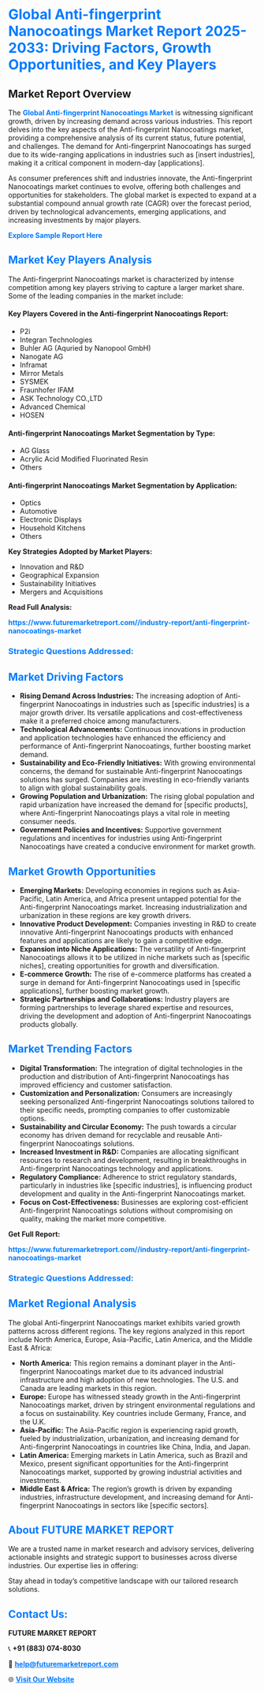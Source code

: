 <h1 style="color: #007BFF;">Global Anti-fingerprint Nanocoatings Market Report 2025-2033: Driving Factors, Growth Opportunities, and Key Players</h1>

<section id="overview">
<h2>Market Report Overview</h2>
<p>The <a href="https://www.futuremarketreport.com//industry-report/anti-fingerprint-nanocoatings-market" style="color: #007BFF; text-decoration: none;"><strong>Global Anti-fingerprint Nanocoatings Market</strong></a> is witnessing significant growth, driven by increasing demand across various industries. This report delves into the key aspects of the Anti-fingerprint Nanocoatings market, providing a comprehensive analysis of its current status, future potential, and challenges. The demand for Anti-fingerprint Nanocoatings has surged due to its wide-ranging applications in industries such as [insert industries], making it a critical component in modern-day [applications].</p>
<p>As consumer preferences shift and industries innovate, the Anti-fingerprint Nanocoatings market continues to evolve, offering both challenges and opportunities for stakeholders. The global market is expected to expand at a substantial compound annual growth rate (CAGR) over the forecast period, driven by technological advancements, emerging applications, and increasing investments by major players.</p>
</section>

<section id="overview">
<p><a href="https://www.futuremarketreport.com//request-sample/reportId=87004" style="color: #007BFF; text-decoration: none;"><strong>Explore Sample Report Here</strong></a></p>
</section>

<section id="key-players">
<h2 style="color: #007BFF;">Market Key Players Analysis</h2>
<p>The Anti-fingerprint Nanocoatings market is characterized by intense competition among key players striving to capture a larger market share. Some of the leading companies in the market include:</p>
<h4>Key Players Covered in the Anti-fingerprint Nanocoatings Report:</h4>
<ul><li>P2i</li><li>Integran Technologies</li><li>Buhler AG (Aquried by Nanopool GmbH)</li><li>Nanogate AG</li><li>Inframat</li><li>Mirror Metals</li><li>SYSMEK</li><li>Fraunhofer IFAM</li><li>ASK Technology CO.,LTD</li><li>Advanced Chemical</li><li>HOSEN</li></ul>
<h4>Anti-fingerprint Nanocoatings Market Segmentation by Type:</h4>
<ul><li>AG Glass</li><li>Acrylic Acid Modified Fluorinated Resin</li><li>Others</li></ul>

<h4>Anti-fingerprint Nanocoatings Market Segmentation by Application:</h4>
<ul><li>Optics</li><li>Automotive</li><li>Electronic Displays</li><li>Household Kitchens</li><li>Others</li></ul>
<p><strong>Key Strategies Adopted by Market Players:</strong></p>
<ul>
<li>Innovation and R&D</li>
<li>Geographical Expansion</li>
<li>Sustainability Initiatives</li>
<li>Mergers and Acquisitions</li>
</ul>
</section>

<section>
<p><strong>Read Full Analysis: </strong></p><a href="https://www.futuremarketreport.com//industry-report/anti-fingerprint-nanocoatings-market" style="color: #007BFF; text-decoration: none;"><strong>https://www.futuremarketreport.com//industry-report/anti-fingerprint-nanocoatings-market</strong></a>
<h3 style="color: #007BFF;">Strategic Questions Addressed:</h3>
</section>

<section id="driving-factors">
<h2 style="color: #007BFF;">Market Driving Factors</h2>
<ul>
<li><strong>Rising Demand Across Industries:</strong> The increasing adoption of Anti-fingerprint Nanocoatings in industries such as [specific industries] is a major growth driver. Its versatile applications and cost-effectiveness make it a preferred choice among manufacturers.</li>
<li><strong>Technological Advancements:</strong> Continuous innovations in production and application technologies have enhanced the efficiency and performance of Anti-fingerprint Nanocoatings, further boosting market demand.</li>
<li><strong>Sustainability and Eco-Friendly Initiatives:</strong> With growing environmental concerns, the demand for sustainable Anti-fingerprint Nanocoatings solutions has surged. Companies are investing in eco-friendly variants to align with global sustainability goals.</li>
<li><strong>Growing Population and Urbanization:</strong> The rising global population and rapid urbanization have increased the demand for [specific products], where Anti-fingerprint Nanocoatings plays a vital role in meeting consumer needs.</li>
<li><strong>Government Policies and Incentives:</strong> Supportive government regulations and incentives for industries using Anti-fingerprint Nanocoatings have created a conducive environment for market growth.</li>
</ul>
</section>

<section id="growth-opportunities">
<h2 style="color: #007BFF;">Market Growth Opportunities</h2>
<ul>
<li><strong>Emerging Markets:</strong> Developing economies in regions such as Asia-Pacific, Latin America, and Africa present untapped potential for the Anti-fingerprint Nanocoatings market. Increasing industrialization and urbanization in these regions are key growth drivers.</li>
<li><strong>Innovative Product Development:</strong> Companies investing in R&D to create innovative Anti-fingerprint Nanocoatings products with enhanced features and applications are likely to gain a competitive edge.</li>
<li><strong>Expansion into Niche Applications:</strong> The versatility of Anti-fingerprint Nanocoatings allows it to be utilized in niche markets such as [specific niches], creating opportunities for growth and diversification.</li>
<li><strong>E-commerce Growth:</strong> The rise of e-commerce platforms has created a surge in demand for Anti-fingerprint Nanocoatings used in [specific applications], further boosting market growth.</li>
<li><strong>Strategic Partnerships and Collaborations:</strong> Industry players are forming partnerships to leverage shared expertise and resources, driving the development and adoption of Anti-fingerprint Nanocoatings products globally.</li>
</ul>
</section>

<section id="trending-factors">
<h2 style="color: #007BFF;">Market Trending Factors</h2>
<ul>
<li><strong>Digital Transformation:</strong> The integration of digital technologies in the production and distribution of Anti-fingerprint Nanocoatings has improved efficiency and customer satisfaction.</li>
<li><strong>Customization and Personalization:</strong> Consumers are increasingly seeking personalized Anti-fingerprint Nanocoatings solutions tailored to their specific needs, prompting companies to offer customizable options.</li>
<li><strong>Sustainability and Circular Economy:</strong> The push towards a circular economy has driven demand for recyclable and reusable Anti-fingerprint Nanocoatings solutions.</li>
<li><strong>Increased Investment in R&D:</strong> Companies are allocating significant resources to research and development, resulting in breakthroughs in Anti-fingerprint Nanocoatings technology and applications.</li>
<li><strong>Regulatory Compliance:</strong> Adherence to strict regulatory standards, particularly in industries like [specific industries], is influencing product development and quality in the Anti-fingerprint Nanocoatings market.</li>
<li><strong>Focus on Cost-Effectiveness:</strong> Businesses are exploring cost-efficient Anti-fingerprint Nanocoatings solutions without compromising on quality, making the market more competitive.</li>
</ul>
</section>

<section>
<p><strong>Get Full Report: </strong></p><a href="https://www.futuremarketreport.com//industry-report/anti-fingerprint-nanocoatings-market" style="color: #007BFF; text-decoration: none;"><strong>https://www.futuremarketreport.com//industry-report/anti-fingerprint-nanocoatings-market</strong></a>
<h3 style="color: #007BFF;">Strategic Questions Addressed:</h3>
</section>


<section id="regional-analysis">
<h2 style="color: #007BFF;">Market Regional Analysis</h2>
<p>The global Anti-fingerprint Nanocoatings market exhibits varied growth patterns across different regions. The key regions analyzed in this report include North America, Europe, Asia-Pacific, Latin America, and the Middle East & Africa:</p>
<ul>
<li><strong>North America:</strong> This region remains a dominant player in the Anti-fingerprint Nanocoatings market due to its advanced industrial infrastructure and high adoption of new technologies. The U.S. and Canada are leading markets in this region.</li>
<li><strong>Europe:</strong> Europe has witnessed steady growth in the Anti-fingerprint Nanocoatings market, driven by stringent environmental regulations and a focus on sustainability. Key countries include Germany, France, and the U.K.</li>
<li><strong>Asia-Pacific:</strong> The Asia-Pacific region is experiencing rapid growth, fueled by industrialization, urbanization, and increasing demand for Anti-fingerprint Nanocoatings in countries like China, India, and Japan.</li>
<li><strong>Latin America:</strong> Emerging markets in Latin America, such as Brazil and Mexico, present significant opportunities for the Anti-fingerprint Nanocoatings market, supported by growing industrial activities and investments.</li>
<li><strong>Middle East & Africa:</strong> The region’s growth is driven by expanding industries, infrastructure development, and increasing demand for Anti-fingerprint Nanocoatings in sectors like [specific sectors].</li>
</ul>
</section>

<footer>
<h2 style="color: #007BFF;">About FUTURE MARKET REPORT</h2>
<p>We are a trusted name in market research and advisory services, delivering actionable insights and strategic support to businesses across diverse industries. Our expertise lies in offering:</p>

<p>Stay ahead in today’s competitive landscape with our tailored research solutions.</p>

<h2 style="color: #007BFF;">Contact Us:</h2>
<p><strong>FUTURE MARKET REPORT</strong></p>
<p>📞 <strong>+91 (883) 074-8030</strong></p>
<p>📧 <strong><a href="mailto:help@futuremarketreport.com" style="color: #007BFF;">help@futuremarketreport.com</a></strong></p>
<p>🌐 <strong><a href="https://www.futuremarketreport.com/" style="color: #007BFF;">Visit Our Website</a></strong></p>
</footer>